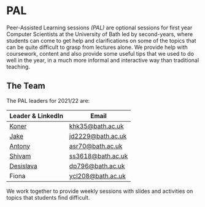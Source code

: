 # PAL

Peer-Assisted Learning sessions *(PAL)* are optional sessions for first year Computer Scientists at the University of Bath led by second-years, where students can come to get help and clarifications on some of the topics that can be quite difficult to grasp from lectures alone. We provide help with coursework, content and also provide some useful tips that we used to do well in the year, in a much more informal and interactive way than traditional teaching.

## The Team

The PAL leaders for 2021/22 are:

| Leader & LinkedIn | Email |
| ----------- | ----------- |
| [Koner](https://www.linkedin.com/in/konerk/)      | khk35@bath.ac.uk |
| [Jake](https://www.linkedin.com/in/jakedves/)   | jd2229@bath.ac.uk |
| [Antony](https://www.linkedin.com/in/antony-rogers-b6124a216/) | asr70@bath.ac.uk |
| [Shivam](https://www.linkedin.com/in/sethi-shivam/) | ss3618@bath.ac.uk |
| [Desislava](https://www.linkedin.com/in/desislava-petrova-92330b1b5/) | dp796@bath.ac.uk |
| Fiona | ycl208@bath.ac.uk |

We work together to provide weekly sessions with slides and activities on topics that students find difficult.
